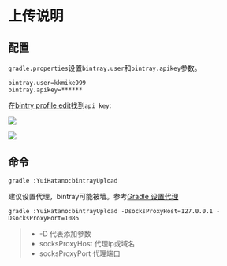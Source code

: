 # 上传说明

## 配置

`gradle.properties`设置`bintray.user`和`bintray.apikey`参数。

```
bintray.user=kkmike999
bintray.apikey=******
```

在[bintry profile edit](https://bintray.com/profile/edit)找到`api key`:

![](https://github.com/linglongxin24/SQLite/blob/master/screenshorts/jcenter_edit_profile.png?raw=true)

![](https://github.com/linglongxin24/SQLite/blob/master/screenshorts/jcenter_get_api_key.png?raw=true)

## 命令

```
gradle :YuiHatano:bintrayUpload
```

建议设置代理，bintray可能被墙。参考[Gradle 设置代理](http://chaosleong.github.io/2017/02/10/Configuring-Gradle-Proxy/)

```
gradle :YuiHatano:bintrayUpload -DsocksProxyHost=127.0.0.1 -DsocksProxyPort=1086
```

> - -D 代表添加参数
> - socksProxyHost 代理ip或域名
> - socksProxyPort 代理端口

